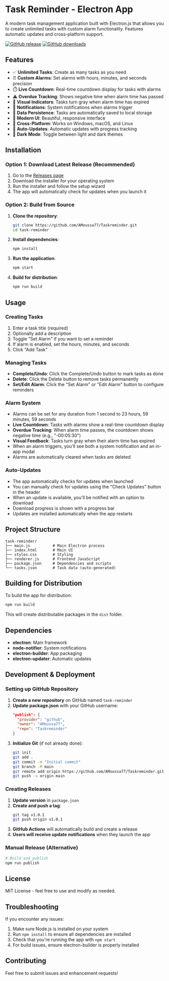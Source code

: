 # Task Reminder - Electron App

A modern task management application built with Electron.js that allows you to create unlimited tasks with custom alarm functionality. Features automatic updates and cross-platform support.

[![GitHub release](https://img.shields.io/github/release/AMoussa77/Taskreminder.svg)](https://github.com/AMoussa77/Taskreminder/releases)
[![GitHub downloads](https://img.shields.io/github/downloads/AMoussa77/Taskreminder/total.svg)](https://github.com/AMoussa77/Taskreminder/releases)

## Features

- ✅ **Unlimited Tasks**: Create as many tasks as you need
- ⏰ **Custom Alarms**: Set alarms with hours, minutes, and seconds precision
- ⏱️ **Live Countdown**: Real-time countdown display for tasks with alarms
- ⚠️ **Overdue Tracking**: Shows negative time when alarm time has passed
- 🎨 **Visual Indicators**: Tasks turn gray when alarm time has expired
- 🔔 **Notifications**: System notifications when alarms trigger
- 💾 **Data Persistence**: Tasks are automatically saved to local storage
- 🎨 **Modern UI**: Beautiful, responsive interface
- 📱 **Cross-Platform**: Works on Windows, macOS, and Linux
- 🔄 **Auto-Updates**: Automatic updates with progress tracking
- 🌙 **Dark Mode**: Toggle between light and dark themes

## Installation

### Option 1: Download Latest Release (Recommended)
1. Go to the [Releases page](https://github.com/AMoussa77/Taskreminder/releases)
2. Download the installer for your operating system
3. Run the installer and follow the setup wizard
4. The app will automatically check for updates when you launch it

### Option 2: Build from Source
1. **Clone the repository**:
   ```bash
   git clone https://github.com/AMoussa77/Taskreminder.git
   cd task-reminder
   ```

2. **Install dependencies**:
   ```bash
   npm install
   ```

3. **Run the application**:
   ```bash
   npm start
   ```

4. **Build for distribution**:
   ```bash
   npm run build
   ```

## Usage

### Creating Tasks
1. Enter a task title (required)
2. Optionally add a description
3. Toggle "Set Alarm" if you want to set a reminder
4. If alarm is enabled, set the hours, minutes, and seconds
5. Click "Add Task"

### Managing Tasks
- **Complete/Undo**: Click the Complete/Undo button to mark tasks as done
- **Delete**: Click the Delete button to remove tasks permanently
- **Set/Edit Alarm**: Click the "Set Alarm" or "Edit Alarm" button to configure reminders

### Alarm System
- Alarms can be set for any duration from 1 second to 23 hours, 59 minutes, 59 seconds
- **Live Countdown**: Tasks with alarms show a real-time countdown display
- **Overdue Tracking**: When alarm time passes, the countdown shows negative time (e.g., "-00:05:30")
- **Visual Feedback**: Tasks turn gray when their alarm time has expired
- When an alarm triggers, you'll see both a system notification and an in-app modal
- Alarms are automatically cleared when tasks are deleted

### Auto-Updates
- The app automatically checks for updates when launched
- You can manually check for updates using the "Check Updates" button in the header
- When an update is available, you'll be notified with an option to download
- Download progress is shown with a progress bar
- Updates are installed automatically when the app restarts

## Project Structure

```
task-reminder/
├── main.js          # Main Electron process
├── index.html       # Main UI
├── styles.css       # Styling
├── renderer.js      # Frontend JavaScript
├── package.json     # Dependencies and scripts
└── tasks.json       # Task data (auto-generated)
```

## Building for Distribution

To build the app for distribution:

```bash
npm run build
```

This will create distributable packages in the `dist` folder.

## Dependencies

- **electron**: Main framework
- **node-notifier**: System notifications
- **electron-builder**: App packaging
- **electron-updater**: Automatic updates

## Development & Deployment

### Setting up GitHub Repository

1. **Create a new repository** on GitHub named `task-reminder`
2. **Update package.json** with your GitHub username:
   ```json
   "publish": {
     "provider": "github",
     "owner": "AMoussa77",
     "repo": "Taskreminder"
   }
   ```
3. **Initialize Git** (if not already done):
   ```bash
   git init
   git add .
   git commit -m "Initial commit"
   git branch -M main
   git remote add origin https://github.com/AMoussa77/Taskreminder.git
   git push -u origin main
   ```

### Creating Releases

1. **Update version** in `package.json`
2. **Create and push a tag**:
   ```bash
   git tag v1.0.1
   git push origin v1.0.1
   ```
3. **GitHub Actions** will automatically build and create a release
4. **Users will receive update notifications** when they launch the app

### Manual Release (Alternative)

```bash
# Build and publish
npm run publish
```

## License

MIT License - feel free to use and modify as needed.

## Troubleshooting

If you encounter any issues:

1. Make sure Node.js is installed on your system
2. Run `npm install` to ensure all dependencies are installed
3. Check that you're running the app with `npm start`
4. For build issues, ensure electron-builder is properly installed

## Contributing

Feel free to submit issues and enhancement requests!

